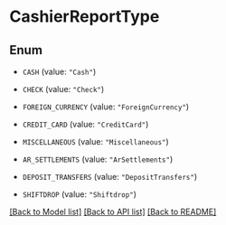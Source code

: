 # CashierReportType

## Enum


* `CASH` (value: `"Cash"`)

* `CHECK` (value: `"Check"`)

* `FOREIGN_CURRENCY` (value: `"ForeignCurrency"`)

* `CREDIT_CARD` (value: `"CreditCard"`)

* `MISCELLANEOUS` (value: `"Miscellaneous"`)

* `AR_SETTLEMENTS` (value: `"ArSettlements"`)

* `DEPOSIT_TRANSFERS` (value: `"DepositTransfers"`)

* `SHIFTDROP` (value: `"Shiftdrop"`)


[[Back to Model list]](../README.md#documentation-for-models) [[Back to API list]](../README.md#documentation-for-api-endpoints) [[Back to README]](../README.md)


